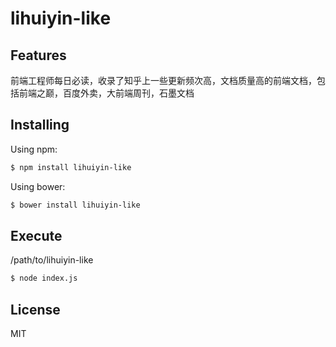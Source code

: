 # lihuiyin-like

## Features
前端工程师每日必读，收录了知乎上一些更新频次高，文档质量高的前端文档，包括前端之巅，百度外卖，大前端周刊，石墨文档

## Installing

Using npm:

```bash
$ npm install lihuiyin-like
```

Using bower:

```bash
$ bower install lihuiyin-like
```

## Execute
/path/to/lihuiyin-like
```bash
$ node index.js
```

## License

MIT
